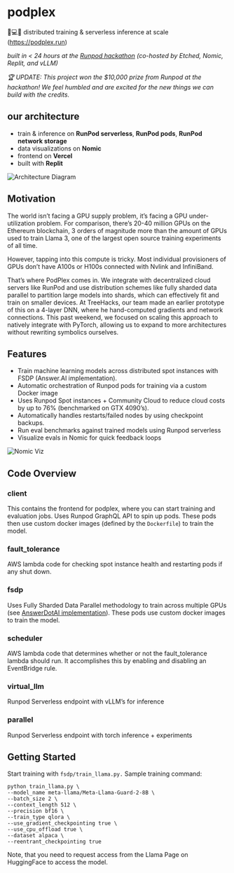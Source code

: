 # podplex

🦾💻🌐 distributed training & serverless inference at scale (https://podplex.run)

_built in < 24 hours at the [Runpod hackathon](https://partiful.com/e/PjgYh4cceTpxWN27i7ty) (co-hosted by Etched, Nomic, Replit, and vLLM)_

_🏆 UPDATE: This project won the $10,000 prize from Runpod at the hackathon! We feel humbled and are excited for the new things we can build with the credits._

## our architecture

- train & inference on **RunPod serverless**, **RunPod pods**, **RunPod network storage**
- data visualizations on **Nomic**
- frontend on **Vercel**
- built with **Replit**

![Architecture Diagram](https://i.postimg.cc/dtgKdhQm/Screenshot-2024-05-19-at-11-12-32.png)

## Motivation

The world isn’t facing a GPU supply problem, it’s facing a GPU under-utilization problem.
For comparison, there’s 20-40 million GPUs on the Ethereum blockchain, 3 orders of magnitude more than the amount of GPUs used to train Llama 3, one of the largest open source training experiments of all time.

However, tapping into this compute is tricky. Most individual provisioners of GPUs don’t have A100s or H100s connected with Nvlink and InfiniBand.

That’s where PodPlex comes in. We integrate with decentralized cloud servers like RunPod and use distribution schemes like fully sharded data parallel to partition large models into shards, which can effectively fit and train on smaller devices. At TreeHacks, our team made an earlier prototype of this on a 4-layer DNN, where he hand-computed gradients and network connections. This past weekend, we focused on scaling this approach to natively integrate with PyTorch, allowing us to expand to more architectures without rewriting symbolics ourselves.

## Features

- Train machine learning models across distributed spot instances with FSDP (Answer.AI implementation).
- Automatic orchestration of Runpod pods for training via a custom Docker image
- Uses Runpod Spot instances + Community Cloud to reduce cloud costs by up to 76% (benchmarked on GTX 4090’s).
- Automatically handles restarts/failed nodes by using checkpoint backups.
- Run eval benchmarks against trained models using Runpod serverless
- Visualize evals in Nomic for quick feedback loops

![Nomic Viz](https://i.postimg.cc/mgPSHrp4/image.png)

## Code Overview

### client

This contains the frontend for podplex, where you can start training and evaluation jobs. Uses Runpod GraphQL API to spin up pods. These pods then use custom docker images (defined by the `Dockerfile`) to train the model.

### fault_tolerance

AWS lambda code for checking spot instance health and restarting pods if any shut down.

### fsdp

Uses Fully Sharded Data Parallel methodology to train across multiple GPUs (see [AnswerDotAI implementation](https://github.com/AnswerDotAI/fsdp_qlora)). These pods use custom docker images to train the model.

### scheduler

AWS lambda code that determines whether or not the fault_tolerance lambda should run. It accomplishes this by enabling and disabling an EventBridge rule.

### virtual_llm

Runpod Serverless endpoint with vLLM’s for inference

### parallel

Runpod Serverless endpoint with torch inference + experiments


## Getting Started
Start training with `fsdp/train_llama.py.` Sample training command: 

```
python train_llama.py \
--model_name meta-llama/Meta-Llama-Guard-2-8B \
--batch_size 2 \
--context_length 512 \
--precision bf16 \
--train_type qlora \
--use_gradient_checkpointing true \
--use_cpu_offload true \
--dataset alpaca \
--reentrant_checkpointing true
```

Note, that you need to request access from the Llama Page on HuggingFace to access the model.
